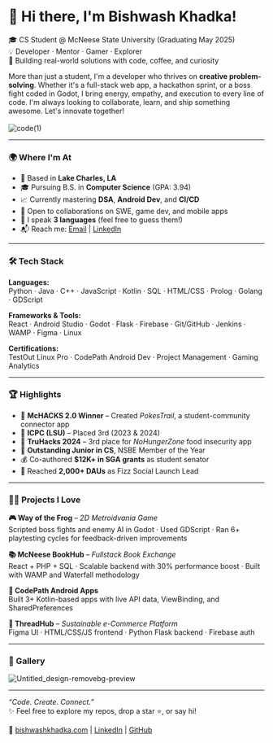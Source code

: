 # 👋 Hi there, I'm Bishwash Khadka!

🎓 CS Student @ McNeese State University (Graduating May 2025)  
💡 Developer · Mentor · Gamer · Explorer  
🚀 Building real-world solutions with code, coffee, and curiosity

More than just a student, I'm a developer who thrives on **creative problem-solving**. Whether it's a full-stack web app, a hackathon sprint, or a boss fight coded in Godot, I bring energy, empathy, and execution to every line of code. I'm always looking to collaborate, learn, and ship something awesome. Let's innovate together!  
&nbsp;  
![code(1)](https://github.com/biswaskdk/biswaskdk/assets/144484530/1c6232fa-6b6c-4d41-ad7f-f52fdd56c064)

---

### 🌍 Where I'm At

- 📍 Based in **Lake Charles, LA**
- 🎓 Pursuing B.S. in **Computer Science** (GPA: 3.94)
- 📈 Currently mastering **DSA**, **Android Dev**, and **CI/CD**
- 🤝 Open to collaborations on SWE, game dev, and mobile apps
- 💬 I speak **3 languages** (feel free to guess them!)
- 📬 Reach me: [Email](mailto:biswaskhadka10@gmail.com) | [LinkedIn](https://linkedin.com/in/biswaskdk)

---

### 🛠️ Tech Stack

**Languages:**  
Python · Java · C++ · JavaScript · Kotlin · SQL · HTML/CSS · Prolog · Golang · GDScript  

**Frameworks & Tools:**  
React · Android Studio · Godot · Flask · Firebase · Git/GitHub · Jenkins · WAMP · Figma · Linux  

**Certifications:**  
TestOut Linux Pro · CodePath Android Dev · Project Management · Gaming Analytics

---

### 🏆 Highlights

- 🥇 **McHACKS 2.0 Winner** – Created *PokesTrail*, a student-community connector app
- 🥉 **ICPC (LSU)** – Placed 3rd (2023 & 2024)
- 🥉 **TruHacks 2024** – 3rd place for *NoHungerZone* food insecurity app
- 👑 **Outstanding Junior in CS**, NSBE Member of the Year
- 💰 Co-authored **$12K+ in SGA grants** as student senator
- 📲 Reached **2,000+ DAUs** as Fizz Social Launch Lead

---

### 🧑‍💻 Projects I Love

**🎮 Way of the Frog** – *2D Metroidvania Game*  
Scripted boss fights and enemy AI in Godot · Used GDScript · Ran 6+ playtesting cycles for feedback-driven improvements

**📚 McNeese BookHub** – *Fullstack Book Exchange*  
React + PHP + SQL · Scalable backend with 30% performance boost · Built with WAMP and Waterfall methodology

**📱 CodePath Android Apps**  
Built 3+ Kotlin-based apps with live API data, ViewBinding, and SharedPreferences

**🌱 ThreadHub** – *Sustainable e-Commerce Platform*  
Figma UI · HTML/CSS/JS frontend · Python Flask backend · Firebase auth

---

### 📸 Gallery

![Untitled_design-removebg-preview](https://github.com/biswaskdk/biswaskdk/assets/144484530/eb0af925-ff22-4cb7-9fd0-c69870521178)

---

_“Code. Create. Connect.”_  
✨ Feel free to explore my repos, drop a star ⭐, or say hi!

🔗 [bishwashkhadka.com](https://bishwashkhadka.com) | [LinkedIn](https://linkedin.com/in/biswaskdk) | [GitHub](https://github.com/biswaskdk)

